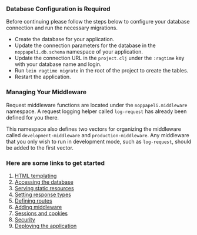 <div class="bs-callout bs-callout-danger">

### Database Configuration is Required

Before continuing please follow the steps below to configure your database connection and run the necessary migrations.

* Create the database for your application.
* Update the connection parameters for the database in the `noppapeli.db.schema` namespace of your application.
* Update the connection URL in the `project.clj` under the `:ragtime` key with your database name and login.
* Run `lein ragtime migrate` in the root of the project to create the tables.
* Restart the application.

</div>

### Managing Your Middleware

Request middleware functions are located under the `noppapeli.middleware` namespace.
A request logging helper called `log-request` has already been defined for you there.

This namespace also defines two vectors for organizing the middleware called `development-middleware` and `production-middleware`.
Any middleware that you only wish to run in development mode, such as `log-request`, should be added to the first vector.

### Here are some links to get started

1. [HTML templating](http://www.luminusweb.net/docs/html_templating.md)
2. [Accessing the database](http://www.luminusweb.net/docs/database.md)
3. [Serving static resources](http://www.luminusweb.net/docs/static_resources.md)
4. [Setting response types](http://www.luminusweb.net/docs/responses.md)
5. [Defining routes](http://www.luminusweb.net/docs/routes.md)
6. [Adding middleware](http://www.luminusweb.net/docs/middleware.md)
7. [Sessions and cookies](http://www.luminusweb.net/docs/sessions_cookies.md)
8. [Security](http://www.luminusweb.net/docs/security.md)
9. [Deploying the application](http://www.luminusweb.net/docs/deployment.md)
